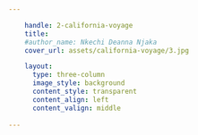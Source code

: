 ```yaml
---

    handle: 2-california-voyage
    title:  
    #author_name: Nkechi Deanna Njaka
    cover_url: assets/california-voyage/3.jpg

    layout:
      type: three-column
      image_style: background 
      content_style: transparent
      content_align: left
      content_valign: middle
        
---
```

